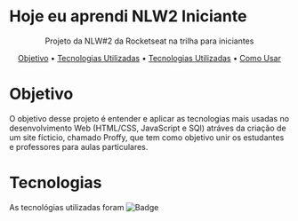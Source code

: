 # Hoje eu aprendi  NLW2 Iniciante
<p align="center">Projeto da NLW#2 da Rocketseat na trilha para iniciantes</p>



<p align="center">
 <a href="#objetivo">Objetivo</a> •
  <a href="#Tecnologias">Tecnologias Utilizadas</a> •
 <a href="#Tecnologias">Tecnologias Utilizadas</a> •
 <a href="#Como Usar">Como Usar</a>
</p>



# Objetivo

O objetivo desse projeto é entender e aplicar as tecnologias mais usadas no desenvolvimento Web (HTML/CSS, JavaScript e SQl) atráves da criação de um site fícticio, chamado Proffy, que tem como objetivo unir os estudantes e professores para aulas particulares.



# Tecnologias

As tecnológias utilizadas foram
![Badge](https://img.shields.io/static/v1?label=&message=Javascript&color=EB0B0B&style=for-the-badge)
